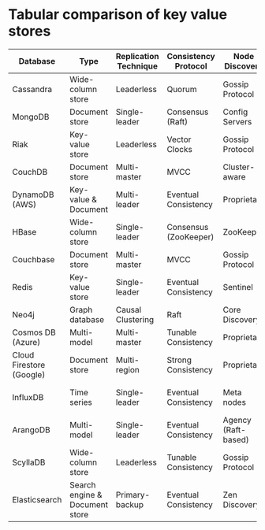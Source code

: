 # Tabular comparison of key value stores

| Database | Type | Replication Technique | Consistency Protocol | Node Discovery | Partitioning |
|----------|------|----------------------|----------------------|----------------|--------------|
| Cassandra | Wide-column store | Leaderless | Quorum | Gossip Protocol | Hash-based |
| MongoDB | Document store | Single-leader | Consensus (Raft) | Config Servers | Range-based |
| Riak | Key-value store | Leaderless | Vector Clocks | Gossip Protocol | Consistent Hashing |
| CouchDB | Document store | Multi-master | MVCC | Cluster-aware | Hash-based |
| DynamoDB (AWS) | Key-value & Document | Multi-leader | Eventual Consistency | Proprietary | Consistent Hashing |
| HBase | Wide-column store | Single-leader | Consensus (ZooKeeper) | ZooKeeper | Range-based |
| Couchbase | Document store | Multi-master | MVCC | Gossip Protocol | Hash-based |
| Redis | Key-value store | Single-leader | Eventual Consistency | Sentinel | Hash slots |
| Neo4j | Graph database | Causal Clustering | Raft | Core Discovery | Graph partitioning |
| Cosmos DB (Azure) | Multi-model | Multi-master | Tunable Consistency | Proprietary | Hash-based |
| Cloud Firestore (Google) | Document store | Multi-region | Strong Consistency | Proprietary | Automatic |
| InfluxDB | Time series | Single-leader | Eventual Consistency | Meta nodes | Time-based sharding |
| ArangoDB | Multi-model | Single-leader | Eventual Consistency | Agency (Raft-based) | Hash-based |
| ScyllaDB | Wide-column store | Leaderless | Tunable Consistency | Gossip Protocol | Consistent Hashing |
| Elasticsearch | Search engine & Document store | Primary-backup | Eventual Consistency | Zen Discovery | Hash-based |
